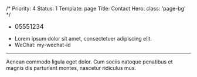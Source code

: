 /*
Priority: 4
Status: 1
Template: page
Title: Contact
Hero:
  class: 'page-bg'
*/
<ul>
  <li>
    <p><big>05551234</big></p>
  </li>
  <li>
    Lorem ipsum dolor sit amet, consectetuer adipiscing elit.
  </li>
  <li>
    WeChat: my-wechat-id
  </li>
</ul>
<hr>
<p>
  Aenean commodo ligula eget dolor. Cum sociis natoque penatibus et magnis   dis parturient montes, nascetur ridiculus mus.
</p>